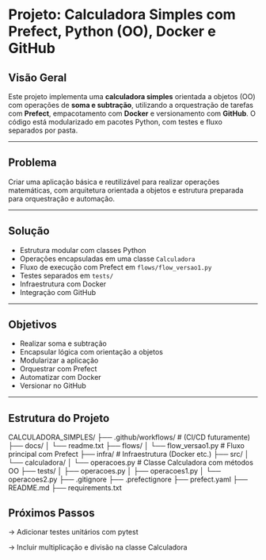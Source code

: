 # Projeto: Calculadora Simples com Prefect, Python (OO), Docker e GitHub

## Visão Geral
Este projeto implementa uma **calculadora simples** orientada a objetos (OO) com operações de **soma e subtração**, utilizando a orquestração de tarefas com **Prefect**, empacotamento com **Docker** e versionamento com **GitHub**. O código está modularizado em pacotes Python, com testes e fluxo separados por pasta.

---

## Problema
Criar uma aplicação básica e reutilizável para realizar operações matemáticas, com arquitetura orientada a objetos e estrutura preparada para orquestração e automação.

---

## Solução
- Estrutura modular com classes Python
- Operações encapsuladas em uma classe `Calculadora`
- Fluxo de execução com Prefect em `flows/flow_versao1.py`
- Testes separados em `tests/`
- Infraestrutura com Docker
- Integração com GitHub

---

## Objetivos
- Realizar soma e subtração
- Encapsular lógica com orientação a objetos
- Modularizar a aplicação
- Orquestrar com Prefect
- Automatizar com Docker
- Versionar no GitHub

---

## Estrutura do Projeto

CALCULADORA_SIMPLES/
├── .github/workflows/ # (CI/CD futuramente)
├── docs/
│ └── readme.txt
├── flows/
│ └── flow_versao1.py # Fluxo principal com Prefect
├── infra/ # Infraestrutura (Docker etc.)
├── src/
│ └── calculadora/
│ └── operacoes.py # Classe Calculadora com métodos OO
├── tests/
│ ├── operacoes.py
│ ├── operacoes1.py
│ └── operacoes2.py
├── .gitignore
├── .prefectignore
├── prefect.yaml
├── README.md
├── requirements.txt

## Próximos Passos
-> Adicionar testes unitários com pytest

-> Incluir multiplicação e divisão na classe Calculadora